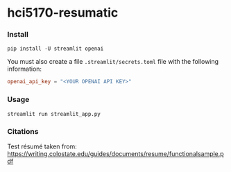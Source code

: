# hci5170-resumatic

### Install

```shell
pip install -U streamlit openai
```

You must also create a file `.streamlit/secrets.toml` file with the following information:

```toml
openai_api_key = "<YOUR OPENAI API KEY>"
```

### Usage

```shell
streamlit run streamlit_app.py
```

### Citations

Test résumé taken from: https://writing.colostate.edu/guides/documents/resume/functionalsample.pdf